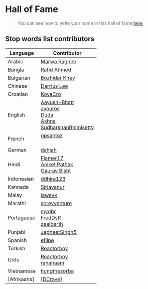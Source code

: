 # Hall of Fame

> You can see how to write your name in this hall of fame [here](CONTRIBUTING.md)

## Stop words list contributors

<table>
  <thead>
    <th><strong>Language</strong></th>
    <th><strong>Contributor</strong></th>
  </thead>
  <tr>
    <td>Arabic</td>
    <td><a href="https://github.com/Marwa7246">Marwa Ragheb</a></td>
  </tr>
  <tr>
    <td>Bangla</td>
    <td><a href="https://github.com/Rafid-009">Rafid Ahmed</a></td>
  </tr>
    <tr>
    <td>Bulgarian</td>
    <td><a href="https://github.com/BKirev">Bozhidar Kirev</a></td>
  </tr>
  <tr>
    <td>Chinese</td>
    <td><a href="https://github.com/leeyubingdarrius">Darrius Lee</a></td>
  </tr>
  <tr>
    <td>Croatian</td>
    <td><a href="https://github.com/myqbr">KovaCro</a></td>
  </tr>
  <tr>
    <td>English</td>
    <td>
      <a href="https://github.com/Aayush-Bhatt">Aayush-Bhatt</a> <br>
      <a href="https://github.com/avouros">avouros</a> <br>
      <a href="https://github.com/mesps">Duda</a> <br>
      <a href="https://github.com/itsAshna">Ashna</a> <br>
      <a href="https://github.com/SudharshanBhimisetty">SudharshanBhimisetty</a>
    </td>
  </tr>
  <tr>
    <td>French</td>
    <td>
      <a href="https://github.com/gpsantoz">gpsantoz</a> <br>
      <a href="https://github.com/sebastientinel"Sebastien</a> <br>
    </td>
  </tr>
  <tr>
    <td>German</td>
    <td><a href="https://github.com/dahjah">dahjah</a></td>
  </tr>
  <tr>
    <td>Hindi</td>
    <td>
      <a href="https://github.com/Flamer17">Flamer17</a> <br>
      <a href="https://github.com/mynameispathak">Aniket Pathak</a> <br>
      <a href="https://github.com/gauravbisht005">Gaurav Bisht</a>
    </td>

  </tr>
  <tr>
    <td>Indonesian</td>
    <td><a href="https://github.com/ddhira123">ddhira123</a></td>
  </tr>
  <tr>
    <td>Kannada</td>
    <td><a href="https://github.com/Siriayanur">Siriayanur</a></td>
  </tr>
  <tr>
    <td>Malay</td>
    <td><a href="https://github.com/jawsvk">jawsvk</a></td>
  </tr>
  <tr>
    <td>Marathi</td>
    <td><a href="https://github.com/shreyventure">shreyventure</a></td>
  </tr>
  <tr>
    <td>Portuguese</td>
    <td>
      <a href="https://github.com/myqbr">myqbr</a> <br>
      <a href="https://github.com/FredDsR/">FredDsR</a> <br>
      <a href="https://github.com/zealberth/">zealberth</a> 
    </td>
  </tr>
  <tr>
    <td>Punjabi</td>
    <td><a href="https://github.com/JapneetSingh5">JapneetSingh5</a></td>
  </tr>
  <tr>
    <td>Spanish</td>
    <td><a href="https://github.com/eflipe">eflipe</a></td>
  </tr>
  <tr>
    <td>Turkish</td>
    <td><a href="https://github.com/ReactorboY/">Reactorboy</a></td>
  </tr>
  <tr>
    <td>Urdu</td>
    <td>
      <a href="https://github.com/ReactorboY/">Reactorboy</a> <br>
      <a href="https://github.com/ranahaani">ranahaani</a>
    </td>
  </tr>
  <tr>
    <td>Vietnamese</td>
    <td><a href="https://github.com/hungthezorba">hungthezorba</a></td>
  </tr>
  <tr>
  <td>[Afrikaans]</td>
  <td><a href="[https://github.com/dallincraven]">[DCrave]</a></td>
</tr>
</table>
